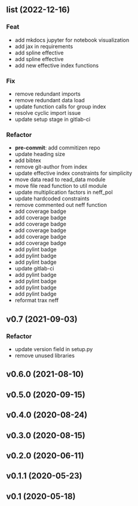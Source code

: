 ## list (2022-12-16)

### Feat

- add mkdocs jupyter for notebook visualization
- add jax in requirements
- add spline effective
- add spline effective
- add new effective index functions

### Fix

- remove redundant imports
- remove redundant data load
- update function calls for group index
- resolve cyclic import issue
- update setup stage in gitlab-ci

### Refactor

- **pre-commit**: add commitizen repo
- update heading size
- add bibtex
- remove git-author from index
- update effective index constraints for simplicity
- move data read to read_data module
- move file read function to util module
- update multiplication factors in neff_pol
- update hardcoded constraints
- remove commented out neff function
- add coverage badge
- add coverage badge
- add coverage badge
- add coverage badge
- add coverage badge
- add coverage badge
- add pylint badge
- add pylint badge
- add pylint badge
- update gitlab-ci
- add pylint badge
- add pylint badge
- add pylint badge
- add pylint badge
- reformat trax neff

## v0.7 (2021-09-03)

### Refactor

- update version field in setup.py
- remove unused libraries

## v0.6.0 (2021-08-10)

## v0.5.0 (2020-09-15)

## v0.4.0 (2020-08-24)

## v0.3.0 (2020-08-15)

## v0.2.0 (2020-06-11)

## v0.1.1 (2020-05-23)

## v0.1 (2020-05-18)
